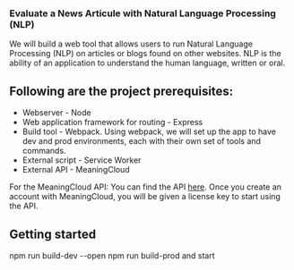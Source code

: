 <!-- @format -->

### Evaluate a News Articule with Natural Language Processing (NLP) 

We will build a web tool that allows users to run Natural Language Processing (NLP) on articles or blogs found on other websites. NLP is the ability of an application to understand the human language, written or oral.

## Following are the project prerequisites:

- Webserver - Node
- Web application framework for routing - Express
- Build tool - Webpack. Using webpack, we will set up the app to have dev and prod environments, each with their own set of tools and commands.
- External script - Service Worker
- External API - MeaningCloud

For the MeaningCloud API: You can find the API [here](https://www.meaningcloud.com/es). Once you create an account with MeaningCloud, you will be given a license key to start using the API.

## Getting started
npm run build-dev --open
npm run build-prod and start


